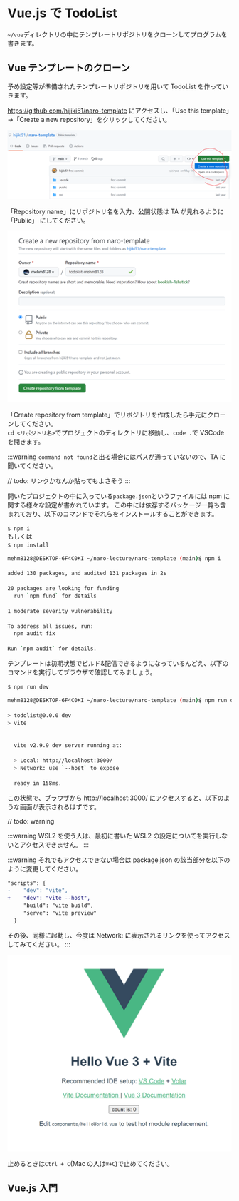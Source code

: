 # Vue.js で TodoList

`~/vue`ディレクトリの中にテンプレートリポジトリをクローンしてプログラムを書きます。

## Vue テンプレートのクローン

予め設定等が準備されたテンプレートリポジトリを用いて TodoList を作っていきます。

https://github.com/hijiki51/naro-template にアクセスし、「Use this template」→「Create a new repository」をクリックしてください。

![](assets/01.png)

「Repository name」にリポジトリ名を入力、公開状態は TA が見れるように「Public」 にしてください。

![](assets/02.png)

「Create repository from template」でリポジトリを作成したら手元にクローンしてください。  
`cd <リポジトリ名>`でプロジェクトのディレクトリに移動し、`code .`で VSCode を開きます。

:::warning
`command not found`と出る場合にはパスが通っていないので、TA に聞いてください。

// todo: リンクかなんか貼ってもよさそう
:::

開いたプロジェクトの中に入っている`package.json`というファイルには npm に関する様々な設定が書かれています。
この中には依存するパッケージ一覧も含まれており、以下のコマンドでそれらをインストールすることができます。

`$ npm i`  
もしくは  
`$ npm install`

```bash
mehm8128@DESKTOP-6F4C0KI ~/naro-lecture/naro-template (main)$ npm i

added 130 packages, and audited 131 packages in 2s

20 packages are looking for funding
  run `npm fund` for details

1 moderate severity vulnerability

To address all issues, run:
  npm audit fix

Run `npm audit` for details.
```

テンプレートは初期状態でビルド&配信できるようになっているんどえ、以下のコマンドを実行してブラウザで確認してみましょう。

`$ npm run dev`

```bash
mehm8128@DESKTOP-6F4C0KI ~/naro-lecture/naro-template (main)$ npm run dev

> todolist@0.0.0 dev
> vite


  vite v2.9.9 dev server running at:

  > Local: http://localhost:3000/
  > Network: use `--host` to expose

  ready in 158ms.
```

この状態で、ブラウザから http://localhost:3000/ にアクセスすると、以下のような画面が表示されるはずです。

// todo: warning

:::warning
WSL2 を使う人は、最初に書いた WSL2 の設定についてを実行しないとアクセスできません。
:::

:::warning
それでもアクセスできない場合は package.json の該当部分を以下のように変更してください。

```diff
"scripts": {
-    "dev": "vite",
+    "dev": "vite --host",
     "build": "vite build",
     "serve": "vite preview"
  }
```

その後、同様に起動し、今度は Network: に表示されるリンクを使ってアクセスしてみてください。
:::

![](assets/03.png)

止めるときは`Ctrl + C`(Mac の人は`⌘+C`)で止めてください。

## Vue.js 入門

